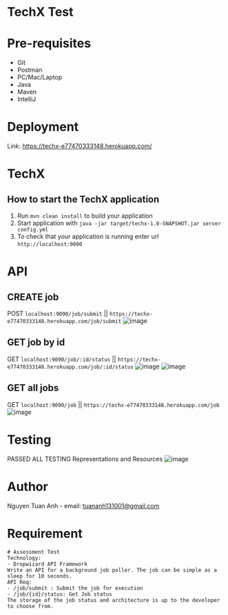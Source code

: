 # TechX Test
# Pre-requisites
- Git
- Postman
- PC/Mac/Laptop
- Java
- Maven
- IntelliJ
# Deployment

Link: https://techx-e77470333148.herokuapp.com/

# TechX

How to start the TechX application
---

1. Run `mvn clean install` to build your application
1. Start application with `java -jar target/techx-1.0-SNAPSHOT.jar server config.yml`
1. To check that your application is running enter url `http://localhost:9090`


# API

## CREATE job

POST `localhost:9090/job/submit` ||  `https://techx-e77470333148.herokuapp.com/job/submit`
![image](https://github.com/malliaw2808/TechX/assets/13903635/4ec660e8-ec3b-4426-91c9-4194e1e343f5)

## GET job by id 
GET `localhost:9090/job/:id/status` || `https://techx-e77470333148.herokuapp.com/job/:id/status`
![image](https://github.com/malliaw2808/TechX/assets/13903635/5e26b82b-f650-416f-bf4e-3092cc77d424)
![image](https://github.com/malliaw2808/TechX/assets/13903635/28d3c841-f6ca-42be-8404-daa9510eba16)


## GET all jobs
GET `localhost:9090/job` || `https://techx-e77470333148.herokuapp.com/job`
![image](https://github.com/malliaw2808/TechX/assets/13903635/67354f16-25a7-458e-a170-75a2a3ef29c4)

# Testing

PASSED ALL TESTING Representations and Resources
![image](https://github.com/malliaw2808/TechX/assets/67695658/053182be-668a-4c3e-b0ce-58c782a849f7)

# Author
Nguyen Tuan Anh - email: tuananh131001@gmail.com

# Requirement
```
# Assessment Test
Technology:
- Dropwizard API Framework
Write an API for a background job poller. The job can be simple as a sleep for 10 seconds.
API Req:
- /job/submit : Submit the job for execution
- /job/{id}/status: Get Job status
The storage of the job status and architecture is up to the developer to choose from.
```
